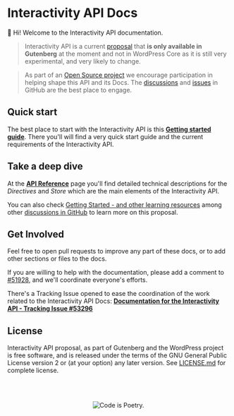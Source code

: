 # Interactivity API Docs

👋 Hi! Welcome to the Interactivity API documentation.


> Interactivity API is a current [proposal](https://make.wordpress.org/core/2023/03/30/proposal-the-interactivity-api-a-better-developer-experience-in-building-interactive-blocks/) that **is only available in Gutenberg** at the moment and not in WordPress Core as it is still very experimental, and very likely to change.

> As part of an [Open Source project](https://developer.wordpress.org/block-editor/getting-started/faq/#the-gutenberg-project) we encourage participation in helping shape this API and its Docs. The [discussions](https://github.com/WordPress/gutenberg/discussions/categories/interactivity-api) and [issues](https://github.com/WordPress/gutenberg/labels/%5BFeature%5D%20Interactivity%20API) in GitHub are the best place to engage.


## Quick start

The best place to start with the Interactivity API is this [**Getting started guide**](1-getting-started.md). There you'll will find a very quick start guide and the current requirements of the Interactivity API.

## Take a deep dive

At the [**API Reference**](2-api-reference.md) page you'll find detailed technical descriptions for the *Directives* and *Store* which are the main elements of the Interactivity API.

You can also check [Getting Started - and other learning resources](https://github.com/WordPress/gutenberg/discussions/52894) among other [discussions in GitHub](https://github.com/WordPress/gutenberg/discussions/categories/interactivity-api) to learn more on this proposal.

## Get Involved

Feel free to open pull requests to improve any part of these docs, or to add other sections or files to the docs.

If you are willing to help with the documentation, please add a comment to [#51928](https://github.com/WordPress/gutenberg/discussions/51928), and we'll coordinate everyone's efforts.

There's a Tracking Issue opened to ease the coordination of the work related to the Interactivity API Docs: **[Documentation for the Interactivity API - Tracking Issue #53296](https://github.com/WordPress/gutenberg/issues/53296)**

## License

Interactivity API proposal, as part of Gutenberg and the WordPress project is free software, and is released under the terms of the GNU General Public License version 2 or (at your option) any later version. See [LICENSE.md](https://github.com/WordPress/gutenberg/blob/trunk/LICENSE.md) for complete license.

<br/><br/><p align="center"><img src="https://s.w.org/style/images/codeispoetry.png?1" alt="Code is Poetry." /></p>
